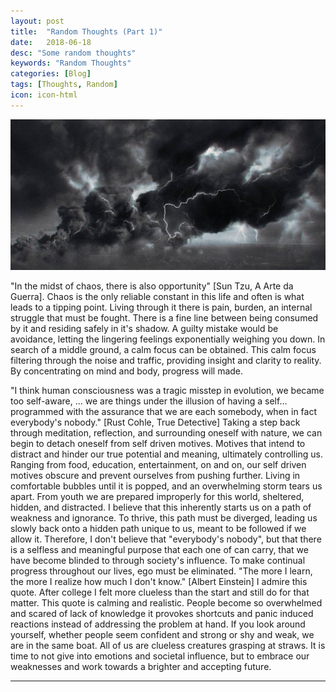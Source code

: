 ```yaml
---
layout: post
title:  "Random Thoughts (Part 1)"
date:   2018-06-18
desc: "Some random thoughts"
keywords: "Random Thoughts"
categories: [Blog]
tags: [Thoughts, Random]
icon: icon-html
---
```


<div style="text-align:center"><img src ="https://github.com/connorhamm/connorhamm.github.io/raw/master/pictures/storm.jpg" /></div>

"In the midst of chaos, there is also opportunity" [Sun Tzu, A Arte da Guerra]. Chaos is the only reliable constant in this life and often is what leads to a tipping point.  Living through it there is pain, burden, an internal struggle that must be fought.  There is a fine line between being consumed by it and residing safely in it's shadow.  A guilty mistake would be avoidance, letting the lingering feelings exponentially weighing you down.  In search of a middle ground, a calm focus can be obtained.  This calm focus filtering through the noise and traffic, providing insight and clarity to reality.  By concentrating on mind and body, progress will made.

"I think human consciousness was a tragic misstep in evolution, we became too self-aware, ... we are things under the illusion of having a self... programmed with the assurance that we are each somebody, when in fact everybody's nobody."  [Rust Cohle, True Detective]  Taking a step back through meditation, reflection, and surrounding oneself with nature, we can begin to detach oneself from self driven motives.  Motives that intend to distract and hinder our true potential and meaning, ultimately controlling us.  Ranging from food, education, entertainment, on and on, our self driven motives obscure and prevent ourselves from pushing further.  Living in comfortable bubbles until it is popped, and an overwhelming storm tears us apart.  From youth we are prepared improperly for this world, sheltered, hidden, and distracted.  I believe that this inherently starts us on a path of weakness and ignorance.  To thrive, this path must be diverged, leading us slowly back onto a hidden path unique to us, meant to be followed if we allow it.  Therefore, I don't believe that "everybody's nobody", but that there is a selfless and meaningful purpose that each one of can carry, that we have become blinded to through society's influence.  To make continual progress throughout our lives, ego must be eliminated.  "The more I learn, the more I realize how much I don't know." [Albert Einstein]  I admire this quote.  After college I felt more clueless than the start and still do for that matter.  This quote is calming and realistic.  People become so overwhelmed and scared of lack of knowledge it provokes shortcuts and panic induced reactions instead of addressing the problem at hand.  If you look around yourself, whether people seem confident and strong or shy and weak, we are in the same boat.  All of us are clueless creatures grasping at straws.  It is time to not give into emotions and societal influence, but to embrace our weaknesses and work towards a brighter and accepting future.


---
